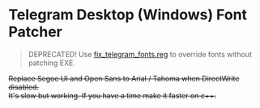 # Telegram Desktop (Windows) Font Patcher

> DEPRECATED!
> Use [fix_telegram_fonts.reg](fix_telegram_fonts.reg) to override fonts without patching EXE.

~~Replace Segoe UI and Open Sans to Arial / Tahoma when DirectWrite disabled.~~  
~~It's slow but working. If you have a time make it faster on c++.~~
